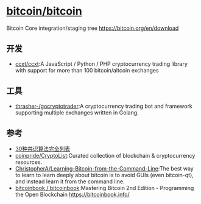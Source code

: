 # [bitcoin/bitcoin](https://github.com/bitcoin/bitcoin)

Bitcoin Core integration/staging tree https://bitcoin.org/en/download

## 开发

* [ccxt/ccxt](https://github.com/ccxt/ccxt):A JavaScript / Python / PHP cryptocurrency trading library with support for more than 100 bitcoin/altcoin exchanges

## 工具

* [thrasher-/gocryptotrader](https://github.com/thrasher-/gocryptotrader):A cryptocurrency trading bot and framework supporting multiple exchanges written in Golang.

## 参考

* [30种共识算法完全列表](http://www.techug.com/post/consensuspedia-an-encyclopedia-of-29-consensus-algorithms.html)
* [coinpride/CryptoList](https://github.com/coinpride/CryptoList):Curated collection of blockchain & cryptocurrency resources.
* [ChristopherA/Learning-Bitcoin-from-the-Command-Line](https://github.com/ChristopherA/Learning-Bitcoin-from-the-Command-Line):The best way to learn to learn deeply about bitcoin is to avoid GUIs (even bitcoin-qt), and instead learn it from the command line.
* [bitcoinbook / bitcoinbook](https://github.com/bitcoinbook/bitcoinbook):Mastering Bitcoin 2nd Edition - Programming the Open Blockchain https://bitcoinbook.info/

